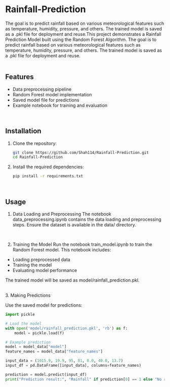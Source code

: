 # Rainfall-Prediction
The goal is to predict rainfall based on various meteorological features such as temperature, humidity, pressure, and others. The trained model is saved as a .pkl file for deployment and reuse.This project demonstrates a Rainfall Prediction Model built using the Random Forest Algorithm. The goal is to predict rainfall based on various meteorological features such as temperature, humidity, pressure, and others. The trained model is saved as a .pkl file for deployment and reuse. <br/>
<br/>

## Features
* Data preprocessing pipeline
* Random Forest model implementation
* Saved model file for predictions
* Example notebook for training and evaluation <br/>
<br/>

## Installation
1. Clone the repository:
   
   ```bash
   git clone https://github.com/Shah114/Rainfall-Prediction.git
   cd Rainfall-Prediction
   ```

2. Install the required dependencies:
   
   ```bash
   pip install -r requirements.txt
   ```

<br/>

## Usage
1. Data Loading and Preprocessing
The notebook data_preprocessing.ipynb contains the data loading and preprocessing steps. Ensure the dataset is available in the data/ directory.
<br/>

2. Training the Model
Run the notebook train_model.ipynb to train the Random Forest model. This notebook includes:

* Loading preprocessed data
* Training the model
* Evaluating model performance
  
The trained model will be saved as model/rainfall_prediction.pkl.

<br/>
3. Making Predictions <br/>

   Use the saved model for predictions:

   ```python
   import pickle
   
   # Load the model
   with open('model/rainfall_prediction.pkl', 'rb') as f:
       model = pickle.load(f)
   
   # Example prediction
   model = model_data["model"]
   feature_names = model_data["feature_names"]
   
   input_data = (1015.9, 19.9, 95, 81, 0.0, 40.0, 13.7)
   input_df = pd.DataFrame([input_data], columns=feature_names)
   
   prediction = model.predict(input_df)
   print("Prediction result:", "Rainfall" if prediction[0] == 1 else "No rainfall")
   ```
